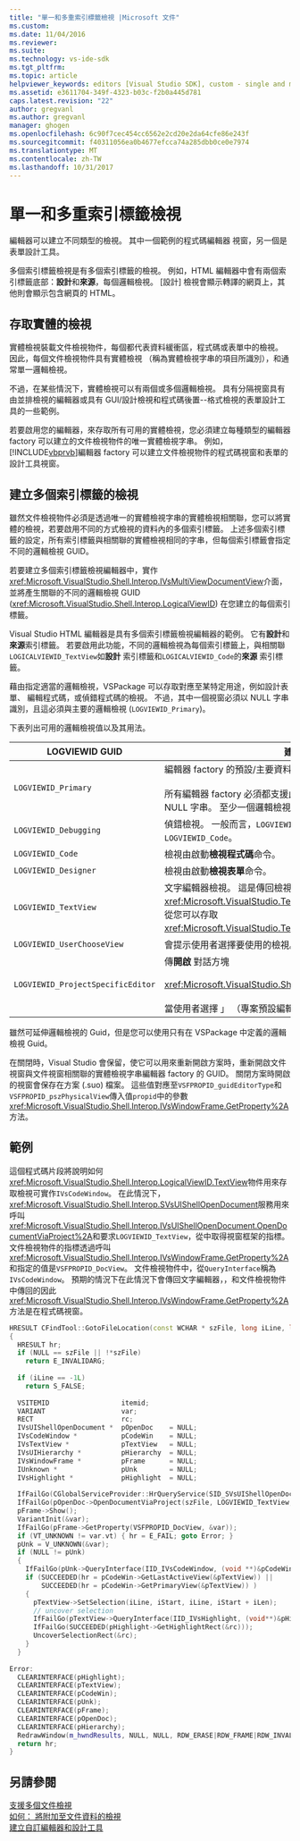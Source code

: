 ```yaml
---
title: "單一和多重索引標籤檢視 |Microsoft 文件"
ms.custom: 
ms.date: 11/04/2016
ms.reviewer: 
ms.suite: 
ms.technology: vs-ide-sdk
ms.tgt_pltfrm: 
ms.topic: article
helpviewer_keywords: editors [Visual Studio SDK], custom - single and multi-tab views
ms.assetid: e3611704-349f-4323-b03c-f2b0a445d781
caps.latest.revision: "22"
author: gregvanl
ms.author: gregvanl
manager: ghogen
ms.openlocfilehash: 6c90f7cec454cc6562e2cd20e2da64cfe86e243f
ms.sourcegitcommit: f40311056ea0b4677efcca74a285dbb0ce0e7974
ms.translationtype: MT
ms.contentlocale: zh-TW
ms.lasthandoff: 10/31/2017
---
```

# <a name="single-and-multi-tab-views"></a>單一和多重索引標籤檢視
編輯器可以建立不同類型的檢視。 其中一個範例的程式碼編輯器 視窗，另一個是表單設計工具。  
  
 多個索引標籤檢視是有多個索引標籤的檢視。 例如，HTML 編輯器中會有兩個索引標籤底部：**設計**和**來源**，每個邏輯檢視。 [設計] 檢視會顯示轉譯的網頁上，其他則會顯示包含網頁的 HTML。  
  
## <a name="accessing-physical-views"></a>存取實體的檢視  
 實體檢視裝載文件檢視物件，每個都代表資料緩衝區，程式碼或表單中的檢視。 因此，每個文件檢視物件具有實體檢視 （稱為實體檢視字串的項目所識別），和通常單一邏輯檢視。  
  
 不過，在某些情況下，實體檢視可以有兩個或多個邏輯檢視。 具有分隔視窗具有由並排檢視的編輯器或具有 GUI/設計檢視和程式碼後置--格式檢視的表單設計工具的一些範例。  
  
 若要啟用您的編輯器，來存取所有可用的實體檢視，您必須建立每種類型的編輯器 factory 可以建立的文件檢視物件的唯一實體檢視字串。 例如，[!INCLUDE[vbprvb](../code-quality/includes/vbprvb_md.md)]編輯器 factory 可以建立文件檢視物件的程式碼視窗和表單的設計工具視窗。  
  
## <a name="creating-multi-tabbed-views"></a>建立多個索引標籤的檢視  
 雖然文件檢視物件必須是透過唯一的實體檢視字串的實體檢視相關聯，您可以將實體的檢視，若要啟用不同的方式檢視的資料內的多個索引標籤。 上述多個索引標籤的設定，所有索引標籤與相關聯的實體檢視相同的字串，但每個索引標籤會指定不同的邏輯檢視 GUID。  
  
 若要建立多個索引標籤檢視編輯器中，實作<xref:Microsoft.VisualStudio.Shell.Interop.IVsMultiViewDocumentView>介面，並將產生關聯的不同的邏輯檢視 GUID (<xref:Microsoft.VisualStudio.Shell.Interop.LogicalViewID>) 在您建立的每個索引標籤。  
  
 Visual Studio HTML 編輯器是具有多個索引標籤檢視編輯器的範例。 它有**設計**和**來源**索引標籤。 若要啟用此功能，不同的邏輯檢視為每個索引標籤上，與相關聯`LOGICALVIEWID_TextView`如**設計** 索引標籤和`LOGICALVIEWID_Code`的**來源** 索引標籤。  
  
 藉由指定適當的邏輯檢視，VSPackage 可以存取對應至某特定用途，例如設計表單、 編輯程式碼，或偵錯程式碼的檢視。 不過，其中一個視窗必須以 NULL 字串識別，且這必須與主要的邏輯檢視 (`LOGVIEWID_Primary`)。  
  
 下表列出可用的邏輯檢視值以及其用法。  
  
|LOGVIEWID GUID|建議的使用|  
|--------------------|---------------------|  
|`LOGVIEWID_Primary`|編輯器 factory 的預設/主要資料庫檢視。<br /><br /> 所有編輯器 factory 必須都支援此值。 此檢視必須使用其實體檢視字串 NULL 字串。 至少一個邏輯檢視，必須設定為這個值。|  
|`LOGVIEWID_Debugging`|偵錯檢視。 一般而言，`LOGVIEWID_Debugging`對應至相同的檢視為`LOGVIEWID_Code`。|  
|`LOGVIEWID_Code`|檢視由啟動**檢視程式碼**命令。|  
|`LOGVIEWID_Designer`|檢視由啟動**檢視表單**命令。|  
|`LOGVIEWID_TextView`|文字編輯器檢視。 這是傳回檢視<xref:Microsoft.VisualStudio.TextManager.Interop.IVsCodeWindow>，從您可以存取<xref:Microsoft.VisualStudio.TextManager.Interop.IVsTextView>。|  
|`LOGVIEWID_UserChooseView`|會提示使用者選擇要使用的檢視。|  
|`LOGVIEWID_ProjectSpecificEditor`|傳**開啟** 對話方塊<br /><br /> <xref:Microsoft.VisualStudio.Shell.Interop.IVsProject.OpenItem%2A><br /><br /> 當使用者選擇 」 （專案預設編輯器） 」 項目。|  
  
 雖然可延伸邏輯檢視的 Guid，但是您可以使用只有在 VSPackage 中定義的邏輯檢視 Guid。  
  
 在關閉時，Visual Studio 會保留，使它可以用來重新開啟方案時，重新開啟文件視窗與文件視窗相關聯的實體檢視字串編輯器 factory 的 GUID。 關閉方案時開啟的視窗會保存在方案 (.suo) 檔案。 這些值對應至`VSFPROPID_guidEditorType`和`VSFPROPID_pszPhysicalView`傳入值`propid`中的參數<xref:Microsoft.VisualStudio.Shell.Interop.IVsWindowFrame.GetProperty%2A>方法。  
  
## <a name="example"></a>範例  
 這個程式碼片段將說明如何<xref:Microsoft.VisualStudio.Shell.Interop.LogicalViewID.TextView>物件用來存取檢視可實作`IVsCodeWindow`。 在此情況下，<xref:Microsoft.VisualStudio.Shell.Interop.SVsUIShellOpenDocument>服務用來呼叫<xref:Microsoft.VisualStudio.Shell.Interop.IVsUIShellOpenDocument.OpenDocumentViaProject%2A>和要求`LOGVIEWID_TextView`，從中取得視窗框架的指標。 文件檢視物件的指標透過呼叫<xref:Microsoft.VisualStudio.Shell.Interop.IVsWindowFrame.GetProperty%2A>和指定的值是`VSFPROPID_DocView`。 文件檢視物件中，從`QueryInterface`稱為`IVsCodeWindow`。 預期的情況下在此情況下會傳回文字編輯器，，和文件檢視物件中傳回的因此<xref:Microsoft.VisualStudio.Shell.Interop.IVsWindowFrame.GetProperty%2A>方法是在程式碼視窗。  
  
```cpp  
HRESULT CFindTool::GotoFileLocation(const WCHAR * szFile, long iLine, long iStart, long iLen)  
{  
  HRESULT hr;  
  if (NULL == szFile || !*szFile)  
    return E_INVALIDARG;  
  
  if (iLine == -1L)  
    return S_FALSE;  
  
  VSITEMID                  itemid;  
  VARIANT                   var;  
  RECT                      rc;  
  IVsUIShellOpenDocument *  pOpenDoc    = NULL;  
  IVsCodeWindow *           pCodeWin    = NULL;  
  IVsTextView *             pTextView   = NULL;  
  IVsUIHierarchy *          pHierarchy  = NULL;  
  IVsWindowFrame *          pFrame      = NULL;  
  IUnknown *                pUnk        = NULL;  
  IVsHighlight *            pHighlight  = NULL;  
  
  IfFailGo(CGlobalServiceProvider::HrQueryService(SID_SVsUIShellOpenDocument, IID_IVsUIShellOpenDocument, (void **)&pOpenDoc));  
  IfFailGo(pOpenDoc->OpenDocumentViaProject(szFile, LOGVIEWID_TextView, NULL, &pHierarchy, &itemid, &pFrame));  
  pFrame->Show();  
  VariantInit(&var);  
  IfFailGo(pFrame->GetProperty(VSFPROPID_DocView, &var));  
  if (VT_UNKNOWN != var.vt) { hr = E_FAIL; goto Error; }  
  pUnk = V_UNKNOWN(&var);  
  if (NULL != pUnk)  
  {  
    IfFailGo(pUnk->QueryInterface(IID_IVsCodeWindow, (void **)&pCodeWin));  
    if (SUCCEEDED(hr = pCodeWin->GetLastActiveView(&pTextView)) ||  
        SUCCEEDED(hr = pCodeWin->GetPrimaryView(&pTextView)) )  
    {  
      pTextView->SetSelection(iLine, iStart, iLine, iStart + iLen);  
      // uncover selection  
      IfFailGo(pTextView->QueryInterface(IID_IVsHighlight, (void**)&pHighlight));  
      IfFailGo(SUCCEEDED(pHighlight->GetHighlightRect(&rc)));  
      UncoverSelectionRect(&rc);  
    }  
  }  
  
Error:  
  CLEARINTERFACE(pHighlight);  
  CLEARINTERFACE(pTextView);  
  CLEARINTERFACE(pCodeWin);  
  CLEARINTERFACE(pUnk);  
  CLEARINTERFACE(pFrame);  
  CLEARINTERFACE(pOpenDoc);  
  CLEARINTERFACE(pHierarchy);  
  RedrawWindow(m_hwndResults, NULL, NULL, RDW_ERASE|RDW_FRAME|RDW_INVALIDATE|RDW_ALLCHILDREN);  
  return hr;  
}  
```  
  
## <a name="see-also"></a>另請參閱  
 [支援多個文件檢視](../extensibility/supporting-multiple-document-views.md)   
 [如何： 將附加至文件資料的檢視](../extensibility/how-to-attach-views-to-document-data.md)   
 [建立自訂編輯器和設計工具](../extensibility/creating-custom-editors-and-designers.md)